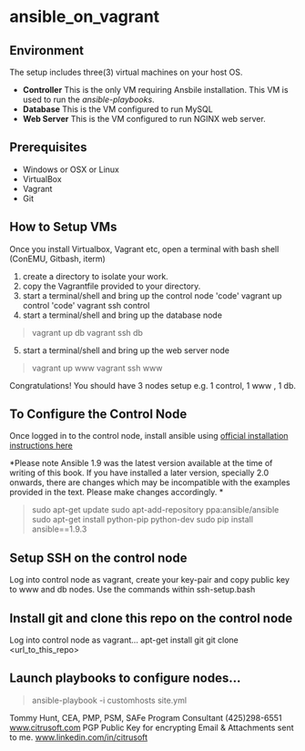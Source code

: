 # ansible_on_vagrant

## Environment
The setup includes three(3) virtual machines on your host OS.
* **Controller** This is the only VM requiring Ansbile installation.  This VM is used to run the *ansible-playbooks*.
* **Database** This is the VM configured to run MySQL
* **Web Server** This is the VM configured to run NGINX web server.

## Prerequisites
* Windows or OSX or Linux
* VirtualBox
* Vagrant
* Git

## How to Setup VMs
Once you install Virtualbox, Vagrant etc, open a terminal with bash shell (ConEMU, Gitbash, iterm)
1. create a directory to isolate your work.
2. copy the Vagrantfile provided to your directory.
3. start a terminal/shell and bring up the control node
'code' vagrant up control
'code' vagrant ssh control
4. start a terminal/shell and bring up the database node
>vagrant up db
>vagrant ssh db
5. start a terminal/shell and bring up the web server node
>vagrant up www
>vagrant ssh www

Congratulations!  You should have 3 nodes setup e.g. 1 control, 1 www , 1 db. 

## To Configure the Control Node
Once logged in to the control node, install ansible using [official installation instructions here](http://docs.ansible.com/ansible/intro_installation.html)

*Please note Ansible 1.9 was the latest version available at the time of writing of this book. If you have installed a later version, specially 2.0 onwards, there are changes which may be incompatible with the examples provided in the text. Please make changes accordingly. *
> sudo apt-get update
> sudo apt-add-repository ppa:ansible/ansible
> sudo apt-get install python-pip python-dev
> sudo pip install ansible==1.9.3

## Setup SSH on the control node
Log into control node as vagrant, create your key-pair and copy public key to www and db nodes.
Use the commands within ssh-setup.bash

## Install git and clone this repo on the control node
Log into control node as vagrant...
apt-get install git
git clone <url_to_this_repo>

## Launch playbooks to configure nodes...
> ansible-playbook -i customhosts site.yml

Tommy Hunt, CEA, PMP, PSM, SAFe Program Consultant
(425)298-6551
www.citrusoft.com
PGP Public Key for encrypting Email & Attachments sent to me.
www.linkedin.com/in/citrusoft
